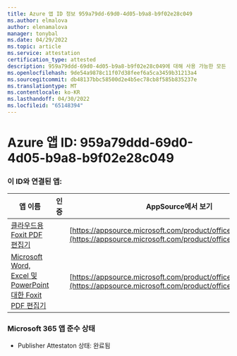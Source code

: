 ```yaml
---
title: Azure 앱 ID 정보 959a79dd-69d0-4d05-b9a8-b9f02e28c049
ms.author: elmalova
author: elenamalova
manager: tonybal
ms.date: 04/29/2022
ms.topic: article
ms.service: attestation
certification_type: attested
description: 959a79ddd-69d0-4d05-b9a8-b9f02e28c049에 대해 사용 가능한 모든 보안 및 규정 준수 정보입니다.
ms.openlocfilehash: 9de54a9878c11f07d38feef6a5ca3459b31213a4
ms.sourcegitcommit: db48137bbc58500d2e4b5ec78cb8f585b835237e
ms.translationtype: MT
ms.contentlocale: ko-KR
ms.lasthandoff: 04/30/2022
ms.locfileid: "65148394"
---
```

# <a name="azure-app-id-959a79dd-69d0-4d05-b9a8-b9f02e28c049"></a>Azure 앱 ID: 959a79ddd-69d0-4d05-b9a8-b9f02e28c049


### <a name="apps-associated-with-this-id"></a>이 ID와 연결된 앱:
| **앱 이름** | **인증** | **AppSource에서 보기** |
|--------------|---------------|-----------------------|
| [클라우드용 Foxit PDF 편집기](../forward/WA200003703.md) |  | [https://appsource.microsoft.com/product/office/WA200003703](https://appsource.microsoft.com/product/office/WA200003703) |
| [Microsoft Word, Excel 및 PowerPoint 대한 Foxit PDF 편집기](../forward/WA200003206.md) |  | [https://appsource.microsoft.com/product/office/WA200003206](https://appsource.microsoft.com/product/office/WA200003206) |

### <a name="microsoft-365-app-compliance-status"></a>Microsoft 365 앱 준수 상태
- Publisher Attestaton 상태: 완료됨
